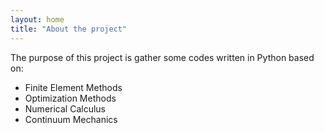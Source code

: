 ```yaml
---
layout: home
title: "About the project"
---
```


The purpose of this project is gather some codes written in Python based on:
- Finite Element Methods
- Optimization Methods
- Numerical Calculus
- Continuum Mechanics
